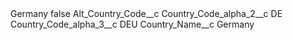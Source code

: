 <?xml version="1.0" encoding="UTF-8"?>
<CustomMetadata xmlns="http://soap.sforce.com/2006/04/metadata" xmlns:xsi="http://www.w3.org/2001/XMLSchema-instance" xmlns:xsd="http://www.w3.org/2001/XMLSchema">
    <label>Germany</label>
    <protected>false</protected>
    <values>
        <field>Alt_Country_Code__c</field>
        <value xsi:nil="true"/>
    </values>
    <values>
        <field>Country_Code_alpha_2__c</field>
        <value xsi:type="xsd:string">DE</value>
    </values>
    <values>
        <field>Country_Code_alpha_3__c</field>
        <value xsi:type="xsd:string">DEU</value>
    </values>
    <values>
        <field>Country_Name__c</field>
        <value xsi:type="xsd:string">Germany</value>
    </values>
</CustomMetadata>
